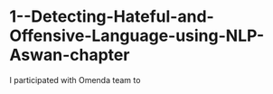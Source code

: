 # 1--Detecting-Hateful-and-Offensive-Language-using-NLP-Aswan-chapter
I participated with Omenda team to 
